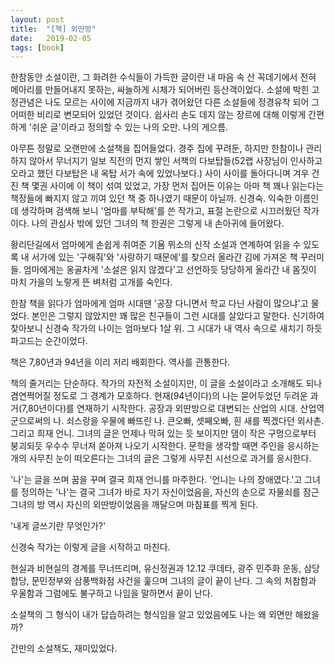 ```yaml
---
layout: post
title:  "[책] 외딴방"
date:   2019-02-05
tags: [book]
---
```


  한참동안 소설이란, 그 화려한 수식들이 가득한 글이란 내 마음 속 산 꼭데기에서 전혀 메아리를 만들어내지 못하는, 싸늘하게 시체가 되어버린 등산객이었다. 소설에 박힌 고정관념은 나도 모르는 사이에 지금까지 내가 겪어왔던 다른 소설들에 정경유착 되어 그 어떠한 비리로 변모되어 있었던 것이다. 쉽사리 손도 데지 않는 장르에 대해 이렇게 간편하게 '쉬운 글'이라고 정의할 수 있는 나의 오만. 나의 게으름.
  
  아무튼 정말로 오랜만에 소설책을 집어들었다. 경주 집에 꾸려둔, 하지만 한참이나 관리하지 않아서 무너지기 일보 직전의 먼지 쌓인 서책의 다보탑들(52랩 사장님이 인사하고 오라고 했던 다보탑은 내 옥탑 서가 속에 있었나보다.) 사이 사이를 돌아다니며 겨우 건진 책 몇권 사이에 이 책이 섞여 있었고, 가장 먼저 집어든 이유는 아마 책 꽤나 읽는다는 책장들에 빠지지 않고 끼여 있던 책 중 하나였기 때문이 아닐까. 신경숙. 익숙한 이름인데 생각하며 검색해 보니 '엄마를 부탁해'를 쓴 작가고, 표절 논란으로 시끄러웠던 작가이다. 나의 관심사 밖에 있던 그녀의 책 한권은 그렇게 내 손아귀에 들어왔다.
  
  황리단길에서 엄마에게 손쉽게 쥐여준 기욤 뮈소의 신작 소설과 연계하여 읽을 수 있도록 내 서가에 있는 '구해줘'와 '사랑하기 때문에'를 찾으러 올라간 김에 가져온 책 꾸러미들. 엄마에게는 옹골차게 '소설은 읽지 않겠다'고 선언하듯 당당하게 올라간 내 몸짓이 마치 가을의 노랗게 뜬 벼처럼 고개를 숙인다.
  
  한참 책을 읽다가 엄마에게 엄마 시대땐 '공장 다니면서 학교 다닌 사람이 많으냐'고 물었다. 본인은 그렇지 않았지만 꽤 많은 친구들이 그런 시대를 살았다고 말한다. 신기하여 찾아보니 신경숙 작가의 나이는 엄마보다 1살 위. 그 시대가 내 역사 속으로 새치기 하듯 파고드는 순간이었다.
  
  책은 7,80년과 94년을 이리 저리 배회한다. 역사를 관통한다.
  
  책의 줄거리는 단순하다. 작가의 자전적 소설이지만, 이 글을 소설이라고 소개해도 되나 겸연쩍어질 정도로 그 경계가 모호하다. 현재(94년이다)의 나는 묻어두었던 두려운 과거(7,80년이다)를 연재하기 시작한다. 공장과 외딴방으로 대변되는 산업의 시대. 산업역군으로써의 나. 쇠스랑을 우물에 빠뜨린 나. 큰오빠, 셋째오빠, 흰 새를 찍겠다던 외사촌. 그리고 희재 언니. 그녀의 글은 언제나 막혀 있는 듯 보이지만 댐이 작은 구멍으로부터 붕괴되듯 우수수 무너져 쏟아져 나오기 시작한다. 문학을 생각할 때면 주인을 응시하는 개의 사무친 눈이 떠오른다는 그녀의 글은 그렇게 사무친 시선으로 과거를 응시한다.
  
  '나'는 글을 쓰며 꿈을 꾸며 결국 희재 언니를 마주한다. '언니는 나의 장애였다.'고 그녀를 정의하는 '나'는 결국 그녀가 바로 자기 자신이었음을, 자신의 손으로 자물쇠를 잠근 그녀의 방 역시 자신의 외딴방이었음을 깨달으며 마침표를 찍게 된다.
  
  '내게 글쓰기란 무엇인가?'
  
  신경숙 작가는 이렇게 글을 시작하고 마친다.
  
  현실과 비현실의 경계를 무너뜨리며, 유신정권과 12.12 쿠데타, 광주 민주화 운동, 삼당합당, 문민정부와 삼풍백화점 사건을 훑으며 그녀의 글이 끝이 난다. 그 속의 처참함과 우울함과 그럼에도 불구하고 나임을 말하면서 끝이 난다.
  
  소설책의 그 형식이 내가 답습하려는 형식임을 알고 있었음에도 나는 왜 외면만 해왔을까?
  
  간만의 소설책도, 재미있었다.
